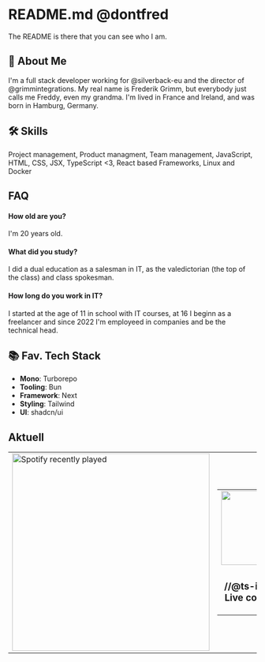 
# README.md @dontfred

The README is there that you can see who I am.



## 🚀 About Me
I'm a full stack developer working for @silverback-eu and the director of @grimmintegrations. My real name is Frederik Grimm, but everybody just calls me Freddy, even my grandma. I'm lived in France and Ireland, and was born in Hamburg, Germany.


## 🛠 Skills
Project management, Product managment, Team management, JavaScript, HTML, CSS, JSX, TypeScript <3, React based Frameworks, Linux and Docker


## FAQ

#### How old are you?

I'm 20 years old.

#### What did you study?

I did a dual education as a salesman in IT, as the valedictorian (the top of the class) and class spokesman.

#### How long do you work in IT?

I started at the age of 11 in school with IT courses, at 16 I beginn as a freelancer and since 2022 I'm employeed in companies and be the technical head.





## 📚 Fav. Tech Stack

- **Mono**: Turborepo
- **Tooling**: Bun
- **Framework**: Next
- **Styling**: Tailwind
- **UI**: shadcn/ui


## Aktuell

<table align="center">
  <tr>
    <td>
      <a style="width: 50%" href="https://open.spotify.com/user/68DTKW">
        <img src="https://spotify-recently-played-readme.vercel.app/api?user=31vypirmosg5a6tkbk5mygsr247i" alt="Spotify recently played" width="400" />
      </a>
    </td>
    <td>
      <table>
        <tr>
          <td>
            <img height="150" src="https://i.imgflip.com/6bo42l.jpg"  />
          </td>
        </tr>
        <tr>
          <td>
           <h3 align="center">//@ts-ignore - Live counter: 0</h3>
          </td>
        </tr>
      </table>
    </td>
  </tr>
</table>
